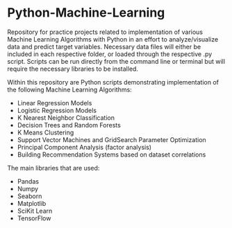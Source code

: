 # Python-Machine-Learning
Repository for practice projects related to implementation of various Machine Learning Algorithms with Python in an effort to analyze/visualize data and predict target variables. Necessary data files will either be included in each respective folder, or loaded through the respective .py script. Scripts can be run directly from the command line or terminal but will require the necessary libraries to be installed.

Within this repository are Python scripts demonstrating implementation of the following Machine Learning Algorithms:
- Linear Regression Models
- Logistic Regression Models
- K Nearest Neighbor Classification 
- Decision Trees and Random Forests
- K Means Clustering
- Support Vector Machines and GridSearch Parameter Optimization
- Principal Component Analysis (factor analysis) 
- Building Recommendation Systems based on dataset correlations

The main libraries that are used: 
- Pandas
- Numpy
- Seaborn
- Matplotlib
- SciKit Learn
- TensorFlow
